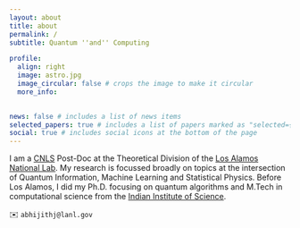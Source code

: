 ```yaml
---
layout: about
title: about
permalink: /
subtitle: Quantum ''and'' Computing 

profile:
  align: right
  image: astro.jpg
  image_circular: false # crops the image to make it circular
  more_info: 
 

news: false # includes a list of news items
selected_papers: true # includes a list of papers marked as "selected={true}"
social: true # includes social icons at the bottom of the page
---
```


I am a [CNLS](https://cnls.lanl.gov) Post-Doc at the Theoretical Division of the [Los Alamos National Lab](https://www.lanl.gov). My research  is focussed broadly on topics at the intersection of Quantum Information, Machine Learning and Statistical Physics. Before Los Alamos, I did my Ph.D. focusing on quantum algorithms and M.Tech  in computational science from the [Indian Institute of Science](https://iisc.ac.in/).


:envelope: `abhijithj@lanl.gov`



